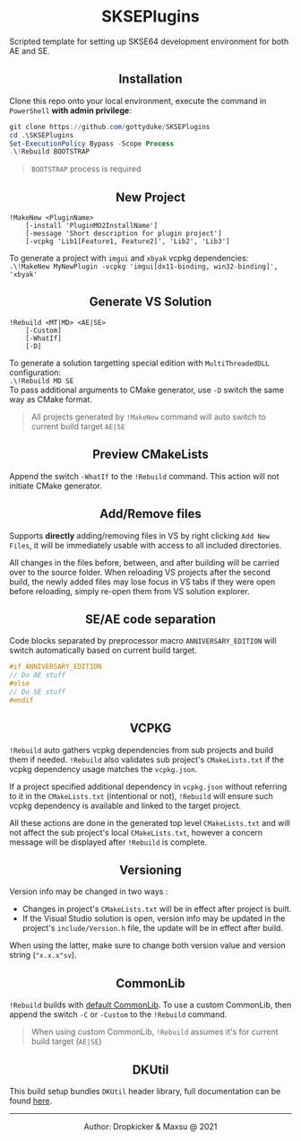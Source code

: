<h1 align="center">SKSEPlugins</h1>
Scripted template for setting up SKSE64 development environment for both AE and SE. 


<h2 align="center">Installation</h2>

Clone this repo onto your local environment, execute the command in `PowerShell` **with admin privilege**:  
```powershell
git clone https://github.com/gottyduke/SKSEPlugins
cd .\SKSEPlugins
Set-ExecutionPolicy Bypass -Scope Process
.\!Rebuild BOOTSTRAP
```  
> `BOOTSTRAP` process is required


<h2 align="center">New Project</h2>

```
!MakeNew <PluginName> 
    [-install 'PluginMO2InstallName'] 
    [-message 'Short description for plugin project'] 
    [-vcpkg 'Lib1[Feature1, Feature2]', 'Lib2', 'Lib3']
```
To generate a project with `imgui` and `xbyak` vcpkg dependencies:  
`.\!MakeNew MyNewPlugin -vcpkg 'imgui[dx11-binding, win32-binding]', 'xbyak'`


<h2 align="center">Generate VS Solution</h2>

```
!Rebuild <MT|MD> <AE|SE> 
    [-Custom] 
    [-WhatIf]
    [-D]
```
To generate a solution targetting special edition with `MultiThreadedDLL` configuration:  
`.\!Rebuild MD SE`  
To pass additional arguments to CMake generator, use `-D` switch the same way as CMake format.  
> All projects generated by `!MakeNew` command will auto switch to current build target `AE|SE`


<h2 align="center">Preview CMakeLists</h2>

Append the switch `-WhatIf` to the `!Rebuild` command. This action will not initiate CMake generator.  


<h2 align="center">Add/Remove files</h2>

Supports **directly** adding/removing files in VS by right clicking `Add New Files`, it will be immediately usable with access to all included directories.  

All changes in the files before, between, and after building will be carried over to the source folder. When reloading VS projects after the second build, the newly added files may lose focus in VS tabs if they were open before reloading, simply re-open them from VS solution explorer.   


<h2 align="center">SE/AE code separation</h2>

Code blocks separated by preprocessor macro `ANNIVERSARY_EDITION` will switch automatically based on current build target.  
```C++
#if ANNIVERSARY_EDITION
// Do AE stuff
#else
// Do SE stuff
#endif
```


<h2 align="center">VCPKG</h2>

`!Rebuild` auto gathers vcpkg dependencies from sub projects and build them if needed. `!Rebuild` also validates sub project's `CMakeLists.txt` if the vcpkg dependency usage matches the `vcpkg.json`.  

If a project specified additional dependency in `vcpkg.json` without referring to it in the `CMakeLists.txt` (intentional or not), `!Rebuild` will ensure such vcpkg dependency is available and linked to the target project.  

All these actions are done in the generated top level `CMakeLists.txt` and will not affect the sub project's local `CMakeLists.txt`, however a concern message will be displayed after `!Rebuild` is complete.  


<h2 align="center">Versioning</h2>

Version info may be changed in two ways :
+ Changes in project's `CMakeLists.txt` will be in effect after project is built. 
+ If the Visual Studio solution is open, version info may be updated in the project's `include/Version.h` file, the update will be in effect after build.  

When using the latter, make sure to change both version value and version string (`"x.x.x"sv`).


<h2 align="center">CommonLib</h2>

`!Rebuild` builds with [default CommonLib](https://github.com/Ryan-rsm-McKenzie/CommonLibSSE). To use a custom CommonLib, then append the switch `-C` or `-Custom` to the `!Rebuild` command.  
> When using custom CommonLib, `!Rebuild` assumes it's for current build target (`AE|SE`)  


<h2 align="center">DKUtil</h2>

This build setup bundles `DKUtil` header library, full documentation can be found [here](https://github.com/gottyduke/DKUtil).

---
<p align="center">Author: Dropkicker & Maxsu @ 2021</p>